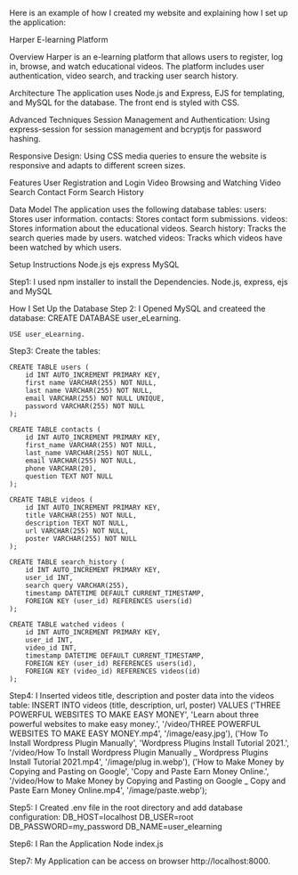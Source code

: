Here is an example of how I created my website and explaining how I set up the application:

Harper E-learning Platform

Overview
Harper is an e-learning platform that allows users to register, log in, browse, and watch educational videos. The platform includes user authentication, video search, and tracking user search history.

Architecture
The application uses Node.js and Express, EJS for templating, and MySQL for the database. The front end is styled with CSS.

Advanced Techniques
Session Management and Authentication: Using express-session for session management and bcryptjs for password hashing.

Responsive Design: 
Using CSS media queries to ensure the website is responsive and adapts to different screen sizes.

Features
User Registration and Login
Video Browsing and Watching
Video Search
Contact Form
Search History


Data Model
The application uses the following database tables:
users: Stores user information.
contacts: Stores contact form submissions.
videos: Stores information about the educational videos.
Search history: Tracks the search queries made by users.
watched videos: Tracks which videos have been watched by which users.

Setup Instructions
Node.js 
ejs
express
MySQL

Step1:
I used npm installer to install the Dependencies.
Node.js, express, ejs and MySQL

How I Set Up the Database
Step 2:
I Opened MySQL and createed the database:
    CREATE DATABASE user_eLearning.

    USE user_eLearning.

Step3:
 Create the tables:
    
    CREATE TABLE users (
        id INT AUTO_INCREMENT PRIMARY KEY,
        first name VARCHAR(255) NOT NULL,
        last name VARCHAR(255) NOT NULL,
        email VARCHAR(255) NOT NULL UNIQUE,
        password VARCHAR(255) NOT NULL
    );

    CREATE TABLE contacts (
        id INT AUTO_INCREMENT PRIMARY KEY,
        first_name VARCHAR(255) NOT NULL,
        last_name VARCHAR(255) NOT NULL,
        email VARCHAR(255) NOT NULL,
        phone VARCHAR(20),
        question TEXT NOT NULL
    );

    CREATE TABLE videos (
        id INT AUTO_INCREMENT PRIMARY KEY,
        title VARCHAR(255) NOT NULL,
        description TEXT NOT NULL,
        url VARCHAR(255) NOT NULL,
        poster VARCHAR(255) NOT NULL
    );

    CREATE TABLE search_history (
        id INT AUTO_INCREMENT PRIMARY KEY,
        user_id INT,
        search query VARCHAR(255),
        timestamp DATETIME DEFAULT CURRENT_TIMESTAMP,
        FOREIGN KEY (user_id) REFERENCES users(id)
    );

    CREATE TABLE watched videos (
        id INT AUTO_INCREMENT PRIMARY KEY,
        user_id INT,
        video_id INT,
        timestamp DATETIME DEFAULT CURRENT_TIMESTAMP,
        FOREIGN KEY (user_id) REFERENCES users(id),
        FOREIGN KEY (video_id) REFERENCES videos(id)
    );
    
Step4:
 I Inserted videos title, description and poster data into the videos table:
    INSERT INTO videos (title, description, url, poster) VALUES
    ('THREE POWERFUL WEBSITES TO MAKE EASY MONEY', 'Learn about three powerful websites to make easy money.', '/video/THREE POWERFUL WEBSITES TO MAKE EASY MONEY.mp4', '/image/easy.jpg'),
    ('How To Install Wordpress Plugin Manually', 'Wordpress Plugins Install Tutorial 2021.', '/video/How To Install Wordpress Plugin Manually _ Wordpress Plugins Install Tutorial 2021.mp4', '/image/plug in.webp'),
    ('How to Make Money by Copying and Pasting on Google', 'Copy and Paste Earn Money Online.', '/video/How to Make Money by Copying and Pasting on Google _ Copy and Paste Earn Money Online.mp4', '/image/paste.webp');
    

Step5:
I Created .env file in the root directory and add database configuration:
    DB_HOST=localhost
    DB_USER=root
    DB_PASSWORD=my_password
    DB_NAME=user_elearning
   

Step6: 
I Ran the Application
Node index.js

Step7:
My Application can be access on browser
http://localhost:8000.





